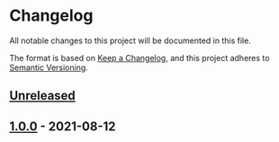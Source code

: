 # Changelog
All notable changes to this project will be documented in this file.

The format is based on [Keep a Changelog](https://keepachangelog.com/en/1.1.0/),
and this project adheres to [Semantic Versioning](https://semver.org/spec/v2.0.0.html).

## [Unreleased]

## [1.0.0] - 2021-08-12


[Unreleased]: https://github.com/Railway-CCS/rasta-protocol/compare/v1.0.0...main
[1.0.0]: https://github.com/Railway-CCS/rasta-protocol/releases/tag/v1.0.0
